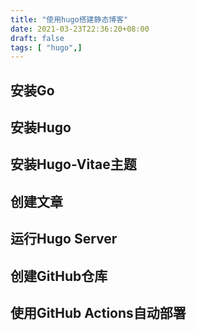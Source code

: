 ```yaml
---
title: "使用hugo搭建静态博客"
date: 2021-03-23T22:36:20+08:00
draft: false
tags: [ "hugo",]
---
```


## 安装Go
## 安装Hugo
## 安装Hugo-Vitae主题
## 创建文章
## 运行Hugo Server
## 创建GitHub仓库
## 使用GitHub Actions自动部署

